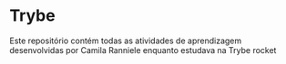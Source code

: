 # Trybe

Este repositório contém todas as atividades de aprendizagem desenvolvidas por Camila Ranniele enquanto estudava na Trybe rocket

